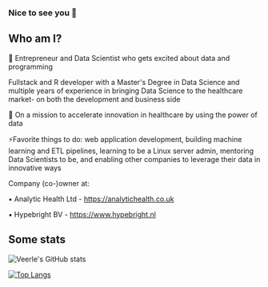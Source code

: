 ### Nice to see you 👋

## Who am I?

🚀 Entrepreneur and Data Scientist who gets excited about data and programming

Fullstack and R developer with a Master's Degree in Data Science and multiple years of experience in bringing Data Science to the healthcare market- on both the development and business side

💚 On a mission to accelerate innovation in healthcare by using the power of data

⚡️Favorite things to do: web application development, building machine learning and ETL pipelines, learning to be a Linux server admin, mentoring Data Scientists to be, and enabling other companies to leverage their data in innovative ways

Company (co-)owner at:

▪️ Analytic Health Ltd - https://analytichealth.co.uk

▪️ Hypebright BV - https://www.hypebright.nl

## Some stats

![Veerle's GitHub stats](https://github-readme-stats.vercel.app/api?username=hypebright&show_icons=true)

[![Top Langs](https://github-readme-stats.vercel.app/api/top-langs/?username=hypebright)](https://github.com/anuraghazra/github-readme-stats)



